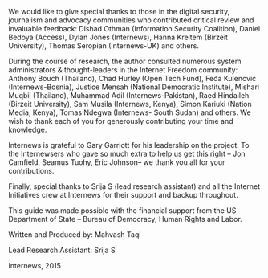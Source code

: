 We would like to give special thanks to those in the digital security, journalism and advocacy communities who contributed critical review and invaluable feedback: Dlshad Othman (Information Security Coalition), Daniel Bedoya (Access), Dylan Jones (Internews), Hanna Kreitem (Birzeit University), Thomas Seropian (Internews-UK) and others. 

During the course of research, the author consulted numerous system administrators & thought-leaders in the Internet Freedom community: Anthony Bouch (Thailand), Chad Hurley (Open Tech Fund), Feđa Kulenović (Internews-Bosnia), Justice Mensah (National Democratic Institute), Mishari Muqbil (Thailand), Muhammad Adil (Internews-Pakistan), Raed Hindaileh (Birzeit University), Sam Musila (Internews, Kenya), Simon Kariuki (Nation Media, Kenya), Tomas Ndegwa (Internews- South Sudan) and others. We wish to thank each of you for generously contributing your time and knowledge.

Internews is grateful to Gary Garriott for his leadership on the project. To the Internewsers who gave so much extra to help us get this right – Jon Camfield, Seamus Tuohy, Eric Johnson– we thank you all for your contributions. 

Finally, special thanks to Srija S (lead research assistant) and all the Internet Initiatives crew at Internews for their support and backup throughout.

This guide was made possible with the financial support from the US Department of State – Bureau of Democracy, Human Rights and Labor. 

Written and Produced by: Mahvash Taqi 

Lead Research Assistant: Srija S


Internews, 2015 

